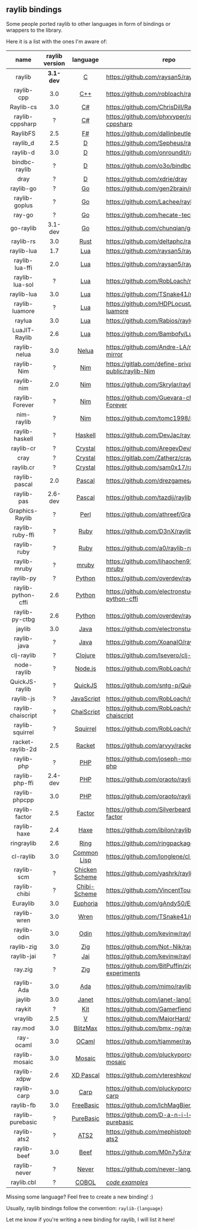 ## raylib bindings

Some people ported raylib to other languages in form of bindings or wrappers to the library.

Here it is a list with the ones I'm aware of:

|  name              | raylib version | language  | repo                                                                 |
|:------------------:|:-------------: | :--------:|----------------------------------------------------------------------|
| raylib             | **3.1-dev** | [C](https://en.wikipedia.org/wiki/C_(programming_language))    | https://github.com/raysan5/raylib    |
| raylib-cpp         | 3.0 | [C++](https://en.wikipedia.org/wiki/C%2B%2B)            | https://github.com/robloach/raylib-cpp          |
| Raylib-cs          | 3.0 | [C#](https://en.wikipedia.org/wiki/C_Sharp_(programming_language))       | https://github.com/ChrisDill/Raylib-cs      |
| raylib-cppsharp    | ? | [C#](https://en.wikipedia.org/wiki/C_Sharp_(programming_language))       | https://github.com/phxvyper/raylib-cppsharp |
| RaylibFS           | 2.5 | [F#](https://fsharp.org/)             | https://github.com/dallinbeutler/RaylibFS     |
| raylib_d           | 2.5 | [D](https://dlang.org/)               | https://github.com/Sepheus/raylib_d     |
| raylib-d           | 3.0 | [D](https://dlang.org/)               | https://github.com/onroundit/raylib-d     |
| bindbc-raylib      | ? | [D](https://dlang.org/)               | https://github.com/o3o/bindbc-raylib   |
| dray               | ? | [D](https://dlang.org/)               | https://github.com/xdrie/dray       |
| raylib-go          | ? | [Go](https://golang.org/)             | https://github.com/gen2brain/raylib-go  |
| raylib-goplus      | ? | [Go](https://golang.org/)             | https://github.com/Lachee/raylib-goplus         |
| ray-go             | ? | [Go](https://golang.org/)             | https://github.com/hecate-tech/ray-go     |
| go-raylib          | 3.1-dev | [Go](https://golang.org/)       | https://github.com/chunqian/go-raylib  |
| raylib-rs          | 3.0 | [Rust](https://www.rust-lang.org/)    | https://github.com/deltaphc/raylib-rs     |
| raylib-lua         | 1.7 | [Lua](http://www.lua.org/)            | https://github.com/raysan5/raylib-lua       |
| raylib-lua-ffi     | 2.0 | [Lua](http://www.lua.org/)            | https://github.com/raysan5/raylib/issues/693    |
| raylib-lua-sol     | ? | [Lua](http://www.lua.org/)            | https://github.com/RobLoach/raylib-lua-sol     |
| raylib-lua         | 3.0 | [Lua](http://www.lua.org/)            | https://github.com/TSnake41/raylib-lua       |
| raylib-luamore     | ? | [Lua](http://www.lua.org/)            | https://github.com/HDPLocust/raylib-luamore    |
| raylua             | 3.0 | [Lua](http://www.lua.org/)            | https://github.com/Rabios/raylua          |
| LuaJIT-Raylib      | 2.6 | [Lua](http://www.lua.org/)            | https://github.com/Bambofy/LuaJIT-Raylib    |
| raylib-nelua       | 3.0 | [Nelua](https://nelua.io/)            | https://github.com/Andre-LA/raylib-nelua-mirror     |
| raylib-Nim         | ? | [Nim](https://nim-lang.org/)          | https://gitlab.com/define-private-public/raylib-Nim     |
| raylib-nim         | 2.0 | [Nim](https://nim-lang.org/)          | https://github.com/Skrylar/raylib-nim                  |
| raylib-Forever     | ? | [Nim](https://nim-lang.org/)          | https://github.com/Guevara-chan/Raylib-Forever    |
| nim-raylib         | ? | [Nim](https://nim-lang.org/)          | https://github.com/tomc1998/nim-raylib            |
| raylib-haskell     | ? | [Haskell](https://www.haskell.org/)   | https://github.com/DevJac/raylib-haskell |
| raylib-cr          | ? | [Crystal](https://crystal-lang.org/)  | https://github.com/AregevDev/raylib-cr      |
| cray               | ? | [Crystal](https://crystal-lang.org/)  | https://gitlab.com/Zatherz/cray           |
| raylib.cr          | ? | [Crystal](https://crystal-lang.org/)  | https://github.com/sam0x17/raylib.cr     |
| raylib-pascal      | 2.0 | [Pascal](https://en.wikipedia.org/wiki/Pascal_(programming_language))         | https://github.com/drezgames/raylib-pascal    |
| raylib-pas         | 2.6-dev | [Pascal](https://en.wikipedia.org/wiki/Pascal_(programming_language))         | https://github.com/tazdij/raylib-pas      |
| Graphics-Raylib    | ? | [Perl](https://www.perl.org/)            | https://github.com/athreef/Graphics-Raylib      |
| raylib-ruby-ffi    | ? | [Ruby](https://www.ruby-lang.org/en/)    | https://github.com/D3nX/raylib-ruby-ffi      |
| raylib-ruby        | ? | [Ruby](https://www.ruby-lang.org/en/)    | https://github.com/a0/raylib-ruby        |
| raylib-mruby       | ? | [mruby](https://github.com/mruby/mruby)  | https://github.com/lihaochen910/raylib-mruby    |
| raylib-py          | ? | [Python](https://www.python.org/)        | https://github.com/overdev/raylib-py       |
| raylib-python-cffi | 2.6 | [Python](https://www.python.org/)        | https://github.com/electronstudio/raylib-python-cffi    |
| raylib-py-ctbg     | 2.6 | [Python](https://www.python.org/)        | https://github.com/overdev/raylib-py-ctbg                 |
| jaylib             | 3.0 | [Java](https://en.wikipedia.org/wiki/Java_(programming_language))           | https://github.com/electronstudio/jaylib/   |
| raylib-java        | ? | [Java](https://en.wikipedia.org/wiki/Java_(programming_language))           | https://github.com/XoanaIO/raylib-java   |
| clj-raylib         | ? | [Clojure](https://clojure.org/)          | https://github.com/lsevero/clj-raylib       |
| node-raylib        | ? | [Node.js](https://nodejs.org/en/)        | https://github.com/RobLoach/node-raylib     |
| QuickJS-raylib     | ? | [QuickJS](https://bellard.org/quickjs/)  | https://github.com/sntg-p/QuickJS-raylib    |
| raylib-js          | ? | [JavaScript](https://en.wikipedia.org/wiki/JavaScript)     | https://github.com/RobLoach/raylib-js    |
| raylib-chaiscript  | ? | [ChaiScript](http://chaiscript.com/)     | https://github.com/RobLoach/raylib-chaiscript        |
| raylib-squirrel    | ? | [Squirrel](http://www.squirrel-lang.org/)     | https://github.com/RobLoach/raylib-squirrel    |
| racket-raylib-2d   | 2.5 | [Racket](https://racket-lang.org/)       | https://github.com/arvyy/racket-raylib-2d           |
| raylib-php         | ? | [PHP](https://en.wikipedia.org/wiki/PHP)      | https://github.com/joseph-montanez/raylib-php   |
| raylib-php-ffi     | 2.4-dev | [PHP](https://en.wikipedia.org/wiki/PHP)      | https://github.com/oraoto/raylib-php-ffi      |
| raylib-phpcpp      | 3.0 | [PHP](https://en.wikipedia.org/wiki/PHP)      | https://github.com/oraoto/raylib-phpcpp      |
| raylib-factor      | 2.5 | [Factor](https://factorcode.org/)        | https://github.com/Silverbeard00/raylib-factor  |
| raylib-haxe        | 2.4 | [Haxe](https://haxe.org/)                | https://github.com/ibilon/raylib-haxe           |
| ringraylib         | 2.6 | [Ring](http://ring-lang.sourceforge.net/)  | https://github.com/ringpackages/ringraylib     |
| cl-raylib          | 3.0 | [Common Lisp](https://common-lisp.net/)    | https://github.com/longlene/cl-raylib    |
| raylib-scm         | ? | [Chicken Scheme](https://www.call-cc.org/) | https://github.com/yashrk/raylib-scm     |
| raylib-chibi       | ? | [Chibi-Scheme](https://github.com/ashinn/chibi-scheme)   | https://github.com/VincentToups/raylib-chibi  |
| Euraylib           | 3.0 | [Euphoria](https://openeuphoria.org/)  | https://github.com/gAndy50/Euraylib          |
| raylib-wren        | 3.0 | [Wren](http://wren.io/)           | https://github.com/TSnake41/raylib-wren           |
| raylib-odin        | 3.0 | [Odin](https://odin-lang.org/)            | https://github.com/kevinw/raylib-odin     |
| raylib-zig         | 3.0 | [Zig](https://ziglang.org/)               | https://github.com/Not-Nik/raylib-zig     |
| raylib-jai         | ? | [Jai](https://github.com/BSVino/JaiPrimer/blob/master/JaiPrimer.md)  | https://github.com/kevinw/raylib-jai   |
| ray.zig            | ? | [Zig](https://ziglang.org/)               | https://github.com/BitPuffin/zig-raylib-experiments |
| raylib-Ada         | 3.0 | [Ada](https://www.adacore.com/about-ada)  | https://github.com/mimo/raylib-Ada        |
| jaylib             | 3.0 | [Janet](https://janet-lang.org/)          | https://github.com/janet-lang/jaylib      |
| raykit             | ? | [Kit](https://www.kitlang.org/)           | https://github.com/Gamerfiend/raykit      |
| vraylib            | 2.5 | [V](https://vlang.io/)                    | https://github.com/MajorHard/vraylib      |
| ray.mod            | 3.0 | [BlitzMax](https://blitzmax.org/)         | https://github.com/bmx-ng/ray.mod         |
| ray-ocaml          | 3.0 | [OCaml](https://ocaml.org/)               | https://github.com/tjammer/raylib-ocaml   |
| raylib-mosaic      | 3.0 | [Mosaic](https://github.com/sal55/langs/tree/master/Mosaic)     | https://github.com/pluckyporcupine/raylib-mosaic   |
| raylib-xdpw        | 2.6 | [XD Pascal](https://github.com/vtereshkov/xdpw)     | https://github.com/vtereshkov/raylib-xdpw   |
| raylib-carp        | 3.0 | [Carp](https://github.com/carp-lang/Carp)           | https://github.com/pluckyporcupine/raylib-carp   |
| raylib-fb          | 3.0 | [FreeBasic](https://www.freebasic.net/)    | https://github.com/IchMagBier/raylib-fb  |
| raylib-purebasic   | ? | [PureBasic](https://www.purebasic.com/)    | https://github.com/D-a-n-i-l-o/raylib-purebasic   |
| raylib-ats2        | ? | [ATS2](http://www.ats-lang.org/)           | https://github.com/mephistopheles-8/raylib-ats2      |
| raylib-beef        | 3.0 | [Beef](https://www.beeflang.org/)          | https://github.com/M0n7y5/raylib-beef    |
| raylib-never       | ? | [Never](https://github.com/never-lang/never) | https://github.com/never-lang/raylib-never |
| raylib.cbl         | ? | [COBOL](https://en.wikipedia.org/wiki/COBOL)        | *[code examples](https://github.com/Martinfx/Cobol/tree/master/OpenCobol/Games/raylib)* |

 
Missing some language? Feel free to create a new binding! :)

Usually, raylib bindings follow the convention: `raylib-{language}`

Let me know if you're writing a new binding for raylib, I will list it here!
